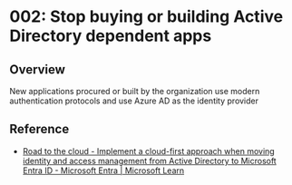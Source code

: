 # 002: Stop buying or building Active Directory dependent apps

## Overview

New applications procured or built by the organization use modern authentication protocols and use Azure AD as the identity provider

## Reference

* [Road to the cloud - Implement a cloud-first approach when moving identity and access management from Active Directory to Microsoft Entra ID - Microsoft Entra | Microsoft Learn](https://learn.microsoft.com/en-us/entra/architecture/road-to-the-cloud-implement#applications)
